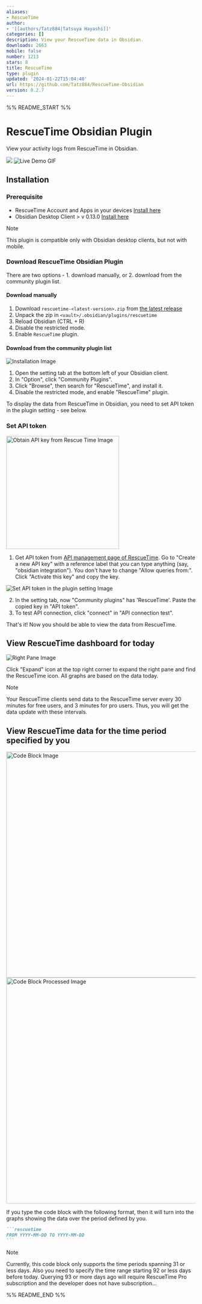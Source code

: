 ```yaml
---
aliases:
- RescueTime
author:
- '[[authors/Tatz884|Tatsuya Hayashi]]'
categories: []
description: View your RescueTime data in Obsidian.
downloads: 2663
mobile: false
number: 1213
stars: 8
title: RescueTime
type: plugin
updated: '2024-01-22T15:04:40'
url: https://github.com/Tatz884/RescueTime-Obsidian
version: 0.2.7
---
```


%% README_START %%

# RescueTime Obsidian Plugin

View your activity logs from RescueTime in Obsidian.

<img src="https://raw.githubusercontent.com/Tatz884/RescueTime-Obsidian/HEAD/assets/AppOverview.png" walt="Overview Image" />

<img src="https://raw.githubusercontent.com/Tatz884/RescueTime-Obsidian/HEAD/assets/LiveDemo.gif" alt="Live Demo GIF" />

## Installation

### Prerequisite
- RescueTime Account and Apps in your devices [Install here](https://www.rescuetime.com/get_rescuetime)
- Obsidian Desktop Client > v 0.13.0 [Install here](https://obsidian.md/)
> [!NOTE]
> This plugin is compatible only with Obsidian desktop clients, but not with mobile.

### Download RescueTime Obsidian Plugin

There are two options - 1. download manually, or 2. download from the community plugin list.

#### Download manually

1. Download `rescuetime-<latest-version>.zip` from [the latest release](https://github.com/Tatz884/RescueTime-Obsidian/releases/latest/)
2. Unpack the zip in `<vault>/.obsidian/plugins/rescuetime`
3. Reload Obsidian (CTRL + R)
4. Disable the restricted mode.
5. Enable `RescueTime` plugin.


#### Download from the community plugin list

<img src="https://raw.githubusercontent.com/Tatz884/RescueTime-Obsidian/HEAD/assets/Installation.png" alt="Installation Image" />

1. Open the setting tab at the bottom left of your Obsidian client.
2. In "Option", click "Community Plugins".
3. Click "Browse", then search for "RescueTime", and install it.
4. Disable the restricted mode, and enable "RescueTime" plugin.

To display the data from RescueTime in Obsidian, you need to set API token in the plugin setting - see below.

### Set API token

<img src="https://raw.githubusercontent.com/Tatz884/RescueTime-Obsidian/HEAD/assets/ObtainAPIkeyFromRT.png" width="300px" alt="Obtain API key from Rescue Time Image" />

1. Get API token from [API management page of RescueTime](https://www.rescuetime.com/anapi/manage). Go to "Create a new API key" with a reference label that you can type anything (say, "obsidian integration"). You don't have to change "Allow queries from:". Click "Activate this key" and copy the key.

<img src="https://raw.githubusercontent.com/Tatz884/RescueTime-Obsidian/HEAD/assets/SetAPItoken.png" alt="Set API token in the plugin setting Image" />

2. In the setting tab, now "Community plugins" has 'RescueTime'. Paste the copied key in "API token".
3. To test API connection, click "connect" in "API connection test".

That's it! Now you should be able to view the data from RescueTime.

## View RescueTime dashboard for today

<img src="https://raw.githubusercontent.com/Tatz884/RescueTime-Obsidian/HEAD/assets/RightPane.png" alt="Right Pane Image" />

Click "Expand" icon at the top right corner to expand the right pane and find the RescueTime icon.
All graphs are based on the data today.
> [!NOTE]
> Your RescueTime clients send data to the RescueTime server every 30 minutes for free users, and 3 minutes for pro users. Thus, you will get the data update with these intervals.

## View RescueTime data for the time period specified by you

<img src="https://raw.githubusercontent.com/Tatz884/RescueTime-Obsidian/HEAD/assets/CodeBlock.png" width="600px" alt="Code Block Image" />
<img src="https://raw.githubusercontent.com/Tatz884/RescueTime-Obsidian/HEAD/assets/CodeBlockProcessed.png" width="600px" alt="Code Block Processed Image" />

If you type the code block with the following format, then it will turn into the graphs showing the data over the period defined by you.
`````markdown
```rescuetime
FROM YYYY-MM-DD TO YYYY-MM-DD
```
`````
> [!NOTE]
> Currently, this code block only supports the time periods spanning 31 or less days. Also you need to specify the time range starting 92 or less days before today. Querying 93 or more days ago will require RescueTime Pro subscription and the developer does not have subscription...


%% README_END %%